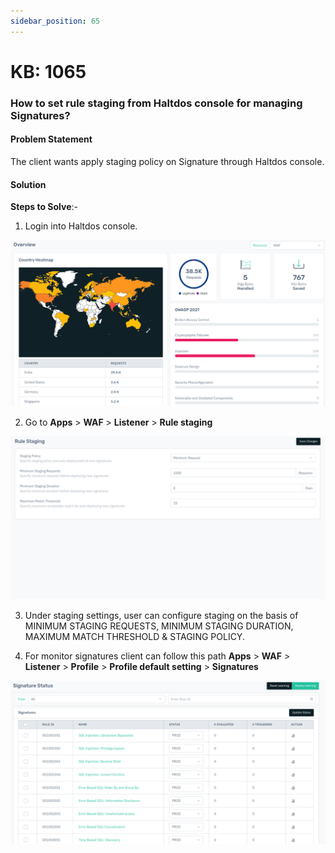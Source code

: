 ```yaml
---
sidebar_position: 65
---
```


# KB: 1065

### **How to set rule staging from Haltdos console for managing Signatures?**

#### **Problem Statement**

The client wants apply staging policy on Signature through Haltdos console.

#### **Solution**

**Steps to Solve**:-

1. Login into Haltdos console.

![kb-1065](/img/waf/v8/kb/kb_1065_overview.png)

2. Go to **Apps** > **WAF** > **Listener** > **Rule staging**

![kb-1065](/img/waf/v8/kb/kb_1065_rule_stagging.png)

3. Under staging settings, user can configure staging on the basis of MINIMUM STAGING REQUESTS, MINIMUM STAGING DURATION, MAXIMUM MATCH THRESHOLD & STAGING POLICY.

4. For monitor signatures client can follow this path **Apps** > **WAF** > **Listener** > **Profile** > **Profile default setting** > **Signatures**

![kb-1065](/img/waf/v8/kb/kb_1065_signature.png)
